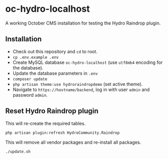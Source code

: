 # oc-hydro-localhost

A working October CMS installation for testing the Hydro Raindrop plugin.

## Installation

- Check out this repository and `cd` to root.
- `cp .env.example .env`
- Create MySQL database `oc-hydro-localhost` (use `utf8mb4` encoding for the database).
- Update the database parameters in `.env`
- `composer update`
- `php artisan theme:use hydroraindropdemo` (set active theme).
- Navigate to `https://hostname/backend`, log in with user `admin` and password `admin`.

## Reset Hydro Raindrop plugin

This will re-create the required tables.

`php artisan plugin:refresh HydroCommunity.Raindrop` 

This will remove all vendor packages and re-install all packages.

`./update.sh`
